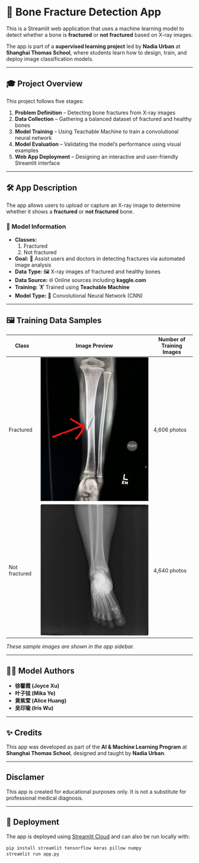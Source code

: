 # 🩻 Bone Fracture Detection App

This is a Streamlit web application that uses a machine learning model to detect whether a bone is **fractured** or **not fractured** based on X-ray images.

The app is part of a **supervised learning project** led by **Nadia Urban** at **Shanghai Thomas School**, where students learn how to design, train, and deploy image classification models.

---

## 🎓 Project Overview

This project follows five stages:

1. **Problem Definition** – Detecting bone fractures from X-ray images  
2. **Data Collection** – Gathering a balanced dataset of fractured and healthy bones  
3. **Model Training** – Using Teachable Machine to train a convolutional neural network  
4. **Model Evaluation** – Validating the model’s performance using visual examples  
5. **Web App Deployment** – Designing an interactive and user-friendly Streamlit interface

---

## 🛠️ App Description

The app allows users to upload or capture an X-ray image to determine whether it shows a **fractured** or **not fractured** bone.

### 🧾 Model Information
- **Classes:**  
  1. Fractured  
  2. Not fractured  
- **Goal:** 🎯 Assist users and doctors in detecting fractures via automated image analysis  
- **Data Type:** 🖼️ X-ray images of fractured and healthy bones  
- **Data Source:** 🌐 Online sources including **kaggle.com**  
- **Training:** 🏋️ Trained using **Teachable Machine**  
- **Model Type:** 🧠 Convolutional Neural Network (CNN)

---

## 🖼️ Training Data Samples

| Class         | Image Preview        | Number of Training Images |
|---------------|----------------------|----------------------------|
| Fractured     | ![](example1.jpg)    | 4,606 photos               |
| Not fractured | ![](example2.jpg)    | 4,640 photos               |

*These sample images are shown in the app sidebar.*

---

## 👩‍🔬 Model Authors

- **徐馨霞 (Joyce Xu)**  
- **叶子铉 (Mika Ye)**  
- **黄紫萱 (Alice Huang)**  
- **吴印瑜 (Iris Wu)**

---

## ✨ Credits

This app was developed as part of the **AI & Machine Learning Program** at **Shanghai Thomas School**, designed and taught by **Nadia Urban**.

---

## Disclamer

This app is created for educational purposes only. It is not a substitute for professional medical diagnosis.

---

## 🚀 Deployment

The app is deployed using [Streamlit Cloud](https://streamlit.io/cloud) and can also be run locally with:

```bash
pip install streamlit tensorflow keras pillow numpy
streamlit run app.py
